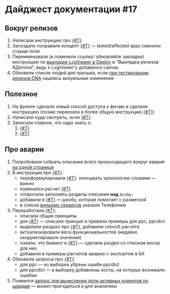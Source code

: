 # Дайджест документации #17

## Вокруг релизов
1. Написали инструкцию про [{#T}](../../../guide/releases/canvas.md)
1. Запоздало поправили концепт [{#T}](../../../concepts/releases/tasks-in-release.md) — tested/affected apps сменили старые поля
1. Переименовали (и поменяли ссылку! обновляйте закладки) инструкцию по [выкладке LogViewer в Deploy](../../../jeri/guide/deploy.md) в "Выкладка релизов ЯДеплоя", ведь к LogViewer'у добавился canvas
1. Обновили список людей для призыва, если [при тестировании релизов DNA](../../../guide/releases/dna.md#testing) нашлись визуальные изменения

## Полезное
1. На фронте сделали новый способ доступа к фичам и сделали инструкцию (позже переехала в более общую инструкцию [{#T}](../../../features/howto-code.md))
1. Написали куда смотреть, если [{#T}](../../../guide/troubleshooting/not-sent-to-bs.md)
1. Записали главное, что надо знать о:
   1. [{#T}](../../../jeri/things/minus-dc.md)
   1. [{#T}](../../../jeri/things/unified-agent.md)


## Про аварии
1. Попробовали собрать описание всего происходящего вокруг аварий [на одной странице](../../../processes/incidents.md)
1. В инструкции про [{#T}](../../../incidents/spi-ticket.md):
   - переформулировали [{#T}](../../../incidents/spi-ticket.md#after-incident): описывать хронологию словами — важно
   - изменился расчет [{#T}](../../../incidents/spi-ticket.md#ydt)
   - попросили заполнять разделы описания **над** `&nsbp;`
   - добавили в [{#T}](../../../incidents/spi-ticket.md#useful-links) — джобу, которая помогает с разметкой
   - в списке [внешних сервисов](../../../incidents/spi-ticket.md#external-service) указали Телефонию
1. Переработали [{#T}](../../../incidents/assessment/how-to.md#calculate-vdt):
   - описали общие принципы
   - для [{#T}](../../../incidents/assessment/how-to.md#vdt-for-database-incident) — описали принцип и привели примеры для ppc, ppcdict
   - выделили раздзел про [{#T}](../../../incidents/assessment/how-to.md#vdt-for-functional-incident), добавили способ расчёта
   - актуализизровали веса функциональностей (недавно скорректировали значения)
   - ознали, что бывают и [{#T}](../../../incidents/assessment/how-to.md#vdt-for-background-processes) — сделали раздел со списком весов для них
   - добавили в примеры расчетов аварию с экспортом в БК
1. Обновили запросы про [{#T}](../../../incidents/assessment/database-connection-errors.md):
   - для ppc — из выборки убраны ошиби ppcdict
   - для ppcdict — в выборку добавлены хосты, на которых возникали ошибки
1. Появился [запрос для вычисления доли активных клиентов по шардам](../../../guide/analytics/queries/share-of-active-clients-by-shard.md) — может пригодиться и для аналитики
